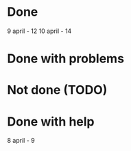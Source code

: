 # Done
9 april - 12
10 april - 14

# Done with problems


# Not done (TODO)


# Done with help
8 april - 9